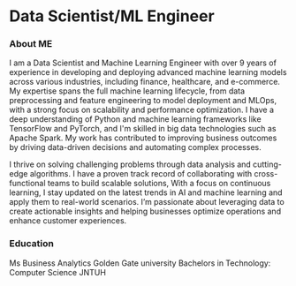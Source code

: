 # Data Scientist/ML Engineer 
### About ME
I am a Data Scientist and Machine Learning Engineer with over 9 years of experience in developing and deploying advanced machine learning models across various industries, including finance, healthcare, and e-commerce. My expertise spans the full machine learning lifecycle, from data preprocessing and feature engineering to model deployment and MLOps, with a strong focus on scalability and performance optimization. I have a deep understanding of Python and machine learning frameworks like TensorFlow and PyTorch, and I'm skilled in big data technologies such as Apache Spark. My work has contributed to improving business outcomes by driving data-driven decisions and automating complex processes.

I thrive on solving challenging problems through data analysis and cutting-edge algorithms. I have a proven track record of collaborating with cross-functional teams to build scalable solutions,  With a focus on continuous learning, I stay updated on the latest trends in AI and machine learning and apply them to real-world scenarios. I’m passionate about leveraging data to create actionable insights and helping businesses optimize operations and enhance customer experiences.
### Education 
Ms Business Analytics Golden Gate university 
Bachelors in Technology: Computer Science  JNTUH
